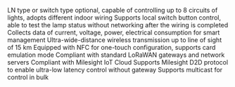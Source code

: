 LN type or switch type optional, capable of controlling up to 8 circuits of lights, adopts different indoor wiring
Supports local switch button control, able to test the lamp status without networking after the wiring is completed
Collects data of current, voltage, power, electrical consumption for smart management
Ultra-wide-distance wireless transmission up to line of sight of 15 km
Equipped with NFC for one-touch configuration, supports card emulation mode
Compliant with standard LoRaWAN gateways and network servers
Compliant with Milesight IoT Cloud
Supports Milesight D2D protocol to enable ultra-low latency control without gateway
Supports multicast for control in bulk
